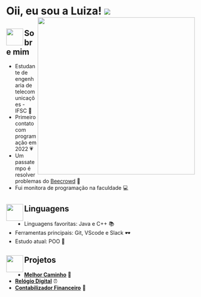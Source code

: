 
  <h1>Oii, eu sou a Luiza! <a href="https://www.linkedin.com/in/luizakuze/">
  <img src="https://img.shields.io/badge/-Linkedin-0e76a8?style=flat-square&logo=Linkedin&logoColor=white""/></a>
<br>
<img src="https://github.com/luizakuze/luizakuze/assets/111708035/3c97d103-8074-4391-a878-70b1a8415d49" width="420px" align="right">
<h2> <img src="https://github.com/luizakuze/luizakuze/assets/111708035/b35ab7b5-4644-47e1-a2cf-9f899f4b6e91" width="45px" align="left">  Sobre mim </h2>

- Estudante de engenharia de telecomunicações - IFSC 📡
- Primeiro contato com programação em 2022 💗
- Um passatempo é resolver problemas do [Beecrowd](https://www.beecrowd.com.br/judge/pt/profile/667397) 🐝
- Fui monitora de programação na faculdade 💻

<h2> <img src="https://github.com/luizakuze/luizakuze/assets/111708035/b35ab7b5-4644-47e1-a2cf-9f899f4b6e91" width="45px" align="left"> Linguagens </h2>

- Linguagens favoritas: Java e C++ 📚
- Ferramentas principais: Git, VScode e Slack 🕶
- Estudo atual: POO  🌱

<div align="right">
</div>

<h2> <img src="https://github.com/luizakuze/luizakuze/assets/111708035/b35ab7b5-4644-47e1-a2cf-9f899f4b6e91" width="45px" align="left"> Projetos </h2>
  
- [**Melhor Caminho**](https://github.com/luizakuze/Melhor-Caminho) 🚗
- [**Relógio Digital**](https://github.com/luizakuze/Digital-Clock) ⏰
- [**Contabilizador Financeiro**](https://github.com/luizakuze/Contabilizador-Financeiro) 💼
